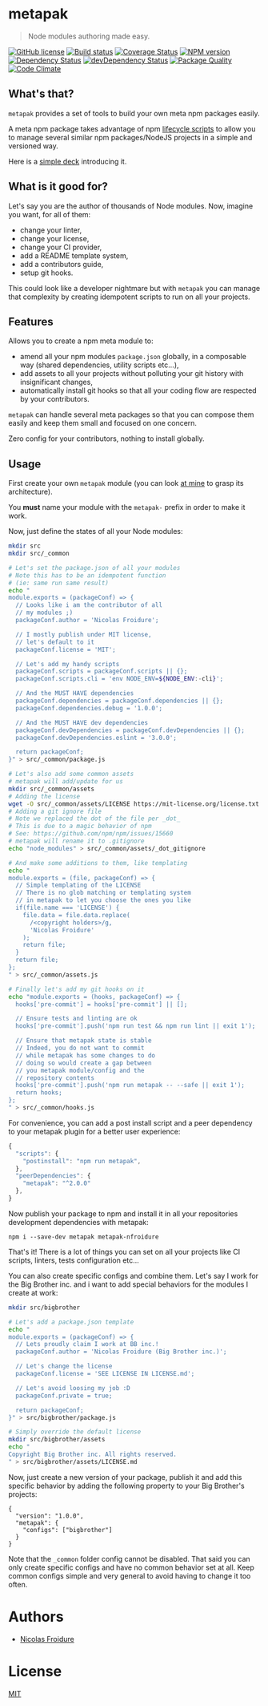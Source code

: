 [//]: # ( )
[//]: # (This file is automatically generated by a `metapak`)
[//]: # (module. Do not change it  except between the)
[//]: # (`content:start/end` flags, your changes would)
[//]: # (be overridden.)
[//]: # ( )
# metapak
> Node modules authoring made easy.

[![GitHub license](https://img.shields.io/badge/license-MIT-blue.svg)](https://github.com/nfroidure/metapak/blob/master/LICENSE)
[![Build status](https://secure.travis-ci.org/nfroidure/metapak.svg)](https://travis-ci.org/nfroidure/metapak)
[![Coverage Status](https://coveralls.io/repos/nfroidure/metapak/badge.svg?branch=master)](https://coveralls.io/r/nfroidure/metapak?branch=master)
[![NPM version](https://badge.fury.io/js/metapak.svg)](https://npmjs.org/package/metapak)
[![Dependency Status](https://david-dm.org/nfroidure/metapak.svg)](https://david-dm.org/nfroidure/metapak)
[![devDependency Status](https://david-dm.org/nfroidure/metapak/dev-status.svg)](https://david-dm.org/nfroidure/metapak#info=devDependencies)
[![Package Quality](http://npm.packagequality.com/shield/metapak.svg)](http://packagequality.com/#?package=metapak)
[![Code Climate](https://codeclimate.com/github/nfroidure/metapak.svg)](https://codeclimate.com/github/nfroidure/metapak)


[//]: # (::contents:start)

## What's that?

`metapak` provides a set of tools to build
 your own meta npm packages easily.

A meta npm package takes advantage of npm
 [lifecycle scripts](https://docs.npmjs.com/misc/scripts)
 to allow you to manage several similar npm
 packages/NodeJS projects in a simple and
 versioned way.

Here is a [simple deck](https://slides.com/nfroidure/meta-npm-packages/live#/)
 introducing it.

## What is it good for?

Let's say you are the author of thousands
 of Node modules. Now, imagine you want,
 for all of them:
- change your linter,
- change your license,
- change your CI provider,
- add a README template system,
- add a contributors guide,
- setup git hooks.

This could look like a developer nightmare but
 with `metapak` you can manage that complexity
 by creating idempotent scripts to run on
 all your projects.

## Features

Allows you to create a npm meta module to:
- amend all your npm modules `package.json`
 globally, in a composable way (shared
 dependencies, utility scripts etc...),
- add assets to all your projects without
 polluting your git history with
 insignificant changes,
- automatically install git hooks so that
 all your coding flow are respected by
 your contributors.

`metapak` can handle several meta packages
 so that you can compose them easily and
 keep them small and focused on one concern.

Zero config for your contributors, nothing
 to install globally.

## Usage

First create your own `metapak` module
 (you can look [at mine](https://github.com/nfroidure/metapak-nfroidure)
 to grasp its architecture).

You **must** name your module with
 the `metapak-` prefix in order to make
 it work.

Now, just define the states of all your
 Node modules:
```sh
mkdir src
mkdir src/_common

# Let's set the package.json of all your modules
# Note this has to be an idempotent function
# (ie: same run same result)
echo "
module.exports = (packageConf) => {
  // Looks like i am the contributor of all
  // my modules ;)
  packageConf.author = 'Nicolas Froidure';

  // I mostly publish under MIT license,
  // let's default to it
  packageConf.license = 'MIT';

  // Let's add my handy scripts
  packageConf.scripts = packageConf.scripts || {};
  packageConf.scripts.cli = 'env NODE_ENV=${NODE_ENV:-cli}';

  // And the MUST HAVE dependencies
  packageConf.dependencies = packageConf.dependencies || {};
  packageConf.dependencies.debug = '1.0.0';

  // And the MUST HAVE dev dependencies
  packageConf.devDependencies = packageConf.devDependencies || {};
  packageConf.devDependencies.eslint = '3.0.0';

  return packageConf;
}" > src/_common/package.js

# Let's also add some common assets
# metapak will add/update for us
mkdir src/_common/assets
# Adding the license
wget -O src/_common/assets/LICENSE https://mit-license.org/license.txt
# Adding a git ignore file
# Note we replaced the dot of the file per _dot_
# This is due to a magic behavior of npm
# See: https://github.com/npm/npm/issues/15660
# metapak will rename it to .gitignore
echo "node_modules" > src/_common/assets/_dot_gitignore

# And make some additions to them, like templating
echo "
module.exports = (file, packageConf) => {
  // Simple templating of the LICENSE
  // There is no glob matching or templating system
  // in metapak to let you choose the ones you like
  if(file.name === 'LICENSE') {
    file.data = file.data.replace(
      /<copyright holders>/g,
      'Nicolas Froidure'
    );
    return file;
  }
  return file;
};
" > src/_common/assets.js

# Finally let's add my git hooks on it
echo "module.exports = (hooks, packageConf) => {
  hooks['pre-commit'] = hooks['pre-commit'] || [];

  // Ensure tests and linting are ok
  hooks['pre-commit'].push('npm run test && npm run lint || exit 1');

  // Ensure that metapak state is stable
  // Indeed, you do not want to commit
  // while metapak has some changes to do
  // doing so would create a gap between
  // you metapak module/config and the
  // repository contents
  hooks['pre-commit'].push('npm run metapak -- --safe || exit 1');
  return hooks;
};
" > src/_common/hooks.js
```

For convenience, you can add a post install
 script and a peer dependency to
 your metapak plugin for a better user
 experience:
```js
{
  "scripts": {
    "postinstall": "npm run metapak",
  },
  "peerDependencies": {
    "metapak": "^2.0.0"
  },
}
```

Now publish your package to npm and install
 it in all your repositories development
 dependencies with metapak:
```
npm i --save-dev metapak metapak-nfroidure
```

That's it! There is a lot of things you can set
 on all your projects like CI scripts, linters,
 tests configuration etc...

You can also create specific configs and
 combine them. Let's say I work for the
 Big Brother inc. and i want to add special
 behaviors for the modules I create at work:

```sh
mkdir src/bigbrother

# Let's add a package.json template
echo "
module.exports = (packageConf) => {
  // Lets proudly claim I work at BB inc.!
  packageConf.author = 'Nicolas Froidure (Big Brother inc.)';

  // Let's change the license
  packageConf.license = 'SEE LICENSE IN LICENSE.md';

  // Let's avoid loosing my job :D
  packageConf.private = true;

  return packageConf;
}" > src/bigbrother/package.js

# Simply override the default license
mkdir src/bigbrother/assets
echo "
Copyright Big Brother inc. All rights reserved.
" > src/bigbrother/assets/LICENSE.md
```

Now, just create a new version of your package,
 publish it and add this specific behavior by
 adding the following property to your
 Big Brother's projects:
```
{
  "version": "1.0.0",
  "metapak": {
    "configs": ["bigbrother"]
  }
}
```

Note that the `_common` folder config
 cannot be disabled. That said you can
 only create specific configs and have
 no common behavior set at all. Keep
 common configs simple and very general
 to avoid having to change it too often.


[//]: # (::contents:end)

# Authors
- [Nicolas Froidure](http://insertafter.com/en/index.html)

# License
[MIT](https://github.com/nfroidure/metapak/blob/master/LICENSE)

